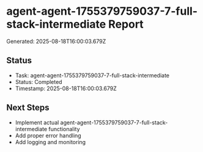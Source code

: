 # agent-agent-1755379759037-7-full-stack-intermediate Report

Generated: 2025-08-18T16:00:03.679Z

## Status
- Task: agent-agent-1755379759037-7-full-stack-intermediate
- Status: Completed
- Timestamp: 2025-08-18T16:00:03.679Z

## Next Steps
- Implement actual agent-agent-1755379759037-7-full-stack-intermediate functionality
- Add proper error handling
- Add logging and monitoring
